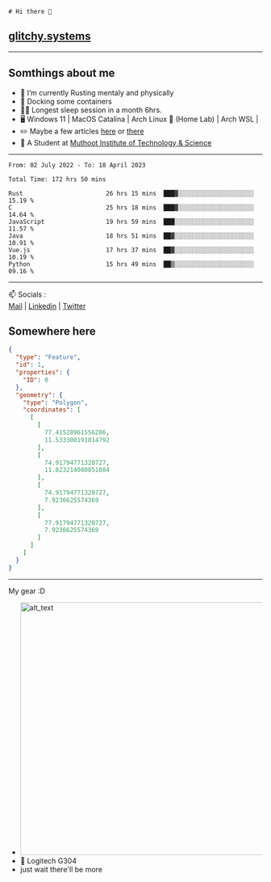```
# Hi there 👋
```
## [glitchy.systems](https://glitchy.systems)
---

## Somthings about me



- 🌱 I’m currently Rusting mentaly and physically
- 🐋 Docking some containers
- 😶‍🌫️ Longest sleep session in a month 6hrs.
- 🖥️ Windows 11 | MacOS Catalina | Arch Linux 🦩 (Home Lab) | Arch WSL |
- ✏️ Maybe a few articles [here](https://medium.com/@advaithnarayanan8) or [there](https://medium.com/@advaithnarayanan8)
- 📑 A Student at [Muthoot Institute of Technology & Science](https://mgmits.ac.in/)



---

<!--START_SECTION:waka-->

```text
From: 02 July 2022 - To: 18 April 2023

Total Time: 172 hrs 50 mins

Rust                       26 hrs 15 mins  ███▓░░░░░░░░░░░░░░░░░░░░░   15.19 %
C                          25 hrs 18 mins  ███▓░░░░░░░░░░░░░░░░░░░░░   14.64 %
JavaScript                 19 hrs 59 mins  ███░░░░░░░░░░░░░░░░░░░░░░   11.57 %
Java                       18 hrs 51 mins  ██▓░░░░░░░░░░░░░░░░░░░░░░   10.91 %
Vue.js                     17 hrs 37 mins  ██▓░░░░░░░░░░░░░░░░░░░░░░   10.19 %
Python                     15 hrs 49 mins  ██▒░░░░░░░░░░░░░░░░░░░░░░   09.16 %
```

<!--END_SECTION:waka-->

---

📫 Socials :<br>
[Mail](mailto:advaithnarayanan8@gmail.com) | [Linkedin](https://www.linkedin.com/in/advaith-narayanan-a72152214/) | [Twitter](https://twitter.com/advaithnarayan)

## Somewhere here

```geojson
{
  "type": "Feature",
  "id": 1,
  "properties": {
    "ID": 0
  },
  "geometry": {
    "type": "Polygon",
    "coordinates": [
      [
        [
          77.41528961556286,
          11.533300191814792
        ],
        [
          74.91794771320727,
          11.823214080851884
        ],
        [
          74.91794771320727,
          7.9236625574369
        ],
        [
          77.91794771320727,
          7.9236625574369
        ]
      ]
    ]
  }
}
```


--- 
My gear :D

- [<img alt="alt_text" width="500px" src="https://valid.x86.fr/cache/banner/xv24bv-6.png" />](https://valid.x86.fr/xv24bv)
- 🐁 Logitech G304
- just wait there'll be more

